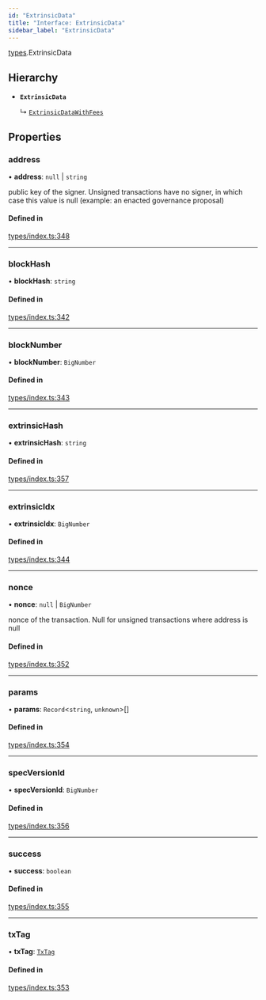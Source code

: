 ```yaml
---
id: "ExtrinsicData"
title: "Interface: ExtrinsicData"
sidebar_label: "ExtrinsicData"
---
```


[types](../../../modules/Types/Types.md).ExtrinsicData

## Hierarchy

- **`ExtrinsicData`**

  ↳ [`ExtrinsicDataWithFees`](../ExtrinsicDataWithFees/ExtrinsicDataWithFees.md)

## Properties

### address

• **address**: ``null`` \| `string`

public key of the signer. Unsigned transactions have no signer, in which case this value is null (example: an enacted governance proposal)

#### Defined in

[types/index.ts:348](https://github.com/PolymeshAssociation/polymesh-sdk/blob/acc2284c/src/types/index.ts#L348)

___

### blockHash

• **blockHash**: `string`

#### Defined in

[types/index.ts:342](https://github.com/PolymeshAssociation/polymesh-sdk/blob/acc2284c/src/types/index.ts#L342)

___

### blockNumber

• **blockNumber**: `BigNumber`

#### Defined in

[types/index.ts:343](https://github.com/PolymeshAssociation/polymesh-sdk/blob/acc2284c/src/types/index.ts#L343)

___

### extrinsicHash

• **extrinsicHash**: `string`

#### Defined in

[types/index.ts:357](https://github.com/PolymeshAssociation/polymesh-sdk/blob/acc2284c/src/types/index.ts#L357)

___

### extrinsicIdx

• **extrinsicIdx**: `BigNumber`

#### Defined in

[types/index.ts:344](https://github.com/PolymeshAssociation/polymesh-sdk/blob/acc2284c/src/types/index.ts#L344)

___

### nonce

• **nonce**: ``null`` \| `BigNumber`

nonce of the transaction. Null for unsigned transactions where address is null

#### Defined in

[types/index.ts:352](https://github.com/PolymeshAssociation/polymesh-sdk/blob/acc2284c/src/types/index.ts#L352)

___

### params

• **params**: `Record`<`string`, `unknown`\>[]

#### Defined in

[types/index.ts:354](https://github.com/PolymeshAssociation/polymesh-sdk/blob/acc2284c/src/types/index.ts#L354)

___

### specVersionId

• **specVersionId**: `BigNumber`

#### Defined in

[types/index.ts:356](https://github.com/PolymeshAssociation/polymesh-sdk/blob/acc2284c/src/types/index.ts#L356)

___

### success

• **success**: `boolean`

#### Defined in

[types/index.ts:355](https://github.com/PolymeshAssociation/polymesh-sdk/blob/acc2284c/src/types/index.ts#L355)

___

### txTag

• **txTag**: [`TxTag`](../../../modules/Generated/Types/Types.md#txtag)

#### Defined in

[types/index.ts:353](https://github.com/PolymeshAssociation/polymesh-sdk/blob/acc2284c/src/types/index.ts#L353)
